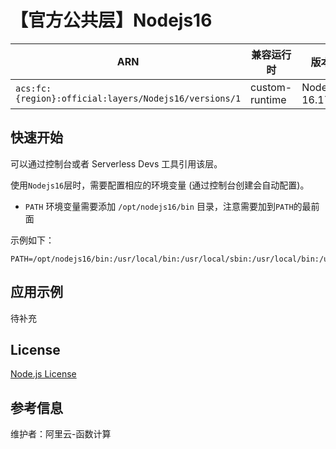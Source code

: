 
# 【官方公共层】Nodejs16

| ARN  |  兼容运行时  | 版本 |
|------|------|--------|
| `acs:fc:{region}:official:layers/Nodejs16/versions/1` | custom-runtime   | Node.js 16.17.0  |

## 快速开始
可以通过控制台或者 Serverless Devs 工具引用该层。

使用`Nodejs16`层时，需要配置相应的环境变量 (通过控制台创建会自动配置)。
- `PATH` 环境变量需要添加 `/opt/nodejs16/bin` 目录，注意需要加到`PATH`的最前面

示例如下：
```shell
PATH=/opt/nodejs16/bin:/usr/local/bin:/usr/local/sbin:/usr/local/bin:/usr/sbin:/usr/bin:/sbin:/bin:/opt/bin
```

## 应用示例
待补充

## License
[Node.js License](https://github.com/nodejs/node/blob/main/LICENSE)

## 参考信息
维护者：阿里云-函数计算